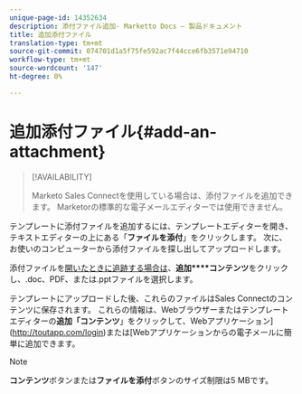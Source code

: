 ```yaml
---
unique-page-id: 14352634
description: 添付ファイル追加- Marketto Docs — 製品ドキュメント
title: 追加添付ファイル
translation-type: tm+mt
source-git-commit: 074701d1a5f75fe592ac7f44cce6fb3571e94710
workflow-type: tm+mt
source-wordcount: '147'
ht-degree: 0%

---
```



# 追加添付ファイル{#add-an-attachment}

>[!AVAILABILITY]
>
>
>Marketo Sales Connectを使用している場合は、添付ファイルを追加できます。 Marketorの標準的な電子メールエディターでは使用できません。

テンプレートに添付ファイルを追加するには、テンプレートエディターを開き、テキストエディターの上にある「**ファイルを添付**」をクリックします。 次に、お使いのコンピューターから添付ファイルを探し出してアップロードします。

添付ファイルを[開いたときに追跡する場合は](http://docs.marketo.com/display/TEST/How+to+Track+Your+Email+Attachments)、**追加****コンテンツ**&#x200B;をクリックし、.doc、PDF、または.pptファイルを選択します。

テンプレートにアップロードした後、これらのファイルはSales Connectのコンテンツに保存されます。 これらの情報は、Webブラウザーまたはテンプレートエディターの&#x200B;**追加「コンテンツ**」をクリックして、Webアプリケーション](http://toutapp.com/login)または[Webアプリケーションからの電子メールに簡単に追加できます。

>[!NOTE]
>
>**コンテンツ**&#x200B;ボタンまたは&#x200B;**ファイルを添付**&#x200B;ボタンのサイズ制限は5 MBです。

